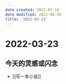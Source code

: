```yaml
---
date created: 2022-07-18
date modified: 2022-08-20
title: '2022-03-23'
---
```


# 2022-03-23

## 今天的灵感或闪念

- [[写一本小说]]
